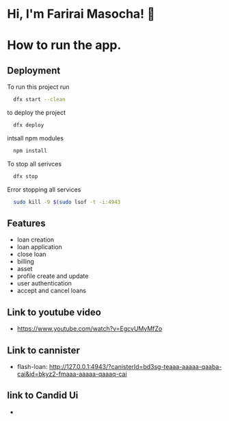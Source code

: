 # Hi, I'm Farirai Masocha! 👋

# How to run the app.

## Deployment

To run this project run

```bash
  dfx start --clean
```

to deploy the project

```bash
  dfx deploy
```

intsall npm modules

```bash
  npm install

```

To stop all serivces

```bash
  dfx stop

```

Error stopping all services

```bash
  sudo kill -9 $(sudo lsof -t -i:4943

```

## Features

- loan creation
- loan application
- close loan
- billing
- asset
- profile create and update
- user authentication
- accept and cancel loans

## Link to youtube video

- https://www.youtube.com/watch?v=EgcvUMyMfZo

## Link to cannister

- flash-loan: http://127.0.0.1:4943/?canisterId=bd3sg-teaaa-aaaaa-qaaba-cai&id=bkyz2-fmaaa-aaaaa-qaaaq-cai

## link to Candid Ui

-
